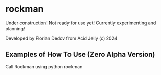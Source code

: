 # rockman

Under construction! Not ready for use yet! Currently experimenting and planning!

Developed by Florian Dedov from Acid Jelly (c) 2024

## Examples of How To Use (Zero Alpha Version)

Call Rockman using python rockman
